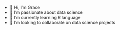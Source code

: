 - 👋 Hi, I’m Grace
- 👀 I’m passionate about data science
- 🌱 I’m currently learning R language
- 💞️ I’m looking to collaborate on data science projects

<!---
deegrayce/deegrayce is a ✨ special ✨ repository because its `README.md` (this file) appears on your GitHub profile.
You can click the Preview link to take a look at your changes.
--->
